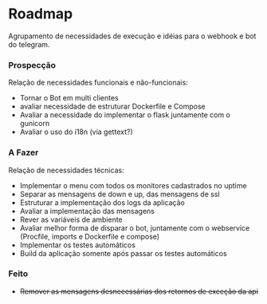 # Roadmap

Agrupamento de necessidades de execução e idéias para o webhook e bot do telegram.

### Prospecção

Relação de necessidades funcionais e não-funcionais:

  - Tornar o Bot em multi clientes
  - avaliar necessidade de estruturar Dockerfile e Compose
  - Avaliar a necessidade do implementar o flask juntamente com o gunicorn
  - Avaliar o uso do i18n (via gettext?)

### A Fazer

Relação de necessidades técnicas:

  - Implementar o menu com todos os monitores cadastrados no uptime
  - Separar as mensagens de down e up, das mensagens de ssl
  - Estruturar a implementação dos logs da aplicação
  - Avaliar a implementação das mensagens
  - Rever as variáveis de ambiente
  - Avaliar melhor forma de disparar o bot, juntamente com o webservice (Procfile, imports e Dockerfile e compose)
  - Implementar os testes automáticos
  - Build da aplicação somente após passar os testes automáticos

### Feito

  - ~~Remover as mensagens desnecessárias dos retornos de exceção da api~~